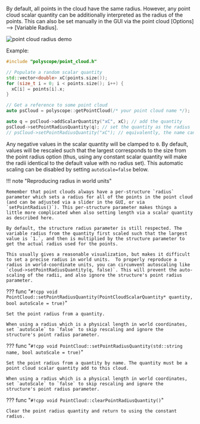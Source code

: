 By default, all points in the cloud have the same radius. However, any point cloud scalar quantity can be additionally interpreted as the radius of the points. This can also be set manually in the GUI via the point cloud [Options] --> [Variable Radius].

![point cloud radius demo]({{url.prefix}}/media/point_cloud_radius.jpg)

Example:
```cpp
#include "polyscope/point_cloud.h"

// Populate a random scalar quantity
std::vector<double> xC(points.size());
for (size_t i = 0; i < points.size(); i++) {
  xC[i] = points[i].x;
}

// Get a reference to some point cloud
auto psCloud = polyscope::getPointCloud(/* your point cloud name */);

auto q = psCloud->addScalarQuantity("xC", xC); // add the quantity
psCloud->setPointRadiusQuantity(q); // set the quantity as the radius
// psCloud->setPointRadiusQuantity("xC"); // equivalently, the name can be used
```


Any negative values in the scalar quantity will be clamped to `0`. By default, values will be rescaled such that the largest corresponds to the size from the point radius option (thus, using any constant scalar quantity will make the radii identical to the default value with no radius set). This automatic scaling can be disabled by setting `autoScale=false` below.

!!! note "Reproducing radius in world units"

    Remember that point clouds always have a per-structure `radius` parameter which sets a radius for all of the points in the point cloud (and can be adjusted via a slider in the GUI, or via `setPointRadius()`). This per-structure parameter makes things a little more complicated when also setting length via a scalar quantity as described here.

    By default, the structure radius parameter is still respected. The variable radius from the quantity first scaled such that the largest value is `1.`, and then is multiplied by the structure parameter to get the actual radius used for the points.

    This usually gives a reasonable visualization, but makes it difficult to set a precise radius in world units.  To properly reproduce a radius in world-coordinate units, you can circumvent autoscaling like `cloud->setPointRadiusQuantity(q, false)`. This will prevent the auto-scaling of the radii, and also ignore the structure's point radius parameter.


??? func "`#!cpp void PointCloud::setPointRadiusQuantity(PointCloudScalarQuantity* quantity, bool autoScale = true)`"

    Set the point radius from a quantity.

    When using a radius which is a physical length in world coordinates, set `autoScale` to `false` to skip rescaling and ignore the structure's point radius parameter.

??? func "`#!cpp void PointCloud::setPointRadiusQuantity(std::string name, bool autoScale = true)`"

    Set the point radius from a quantity by name. The quantity must be a point cloud scalar quantity add to this cloud.
    
    When using a radius which is a physical length in world coordinates, set `autoScale` to `false` to skip rescaling and ignore the structure's point radius parameter.

??? func "`#!cpp void PointCloud::clearPointRadiusQuantity()`"

    Clear the point radius quantity and return to using the constant radius.
